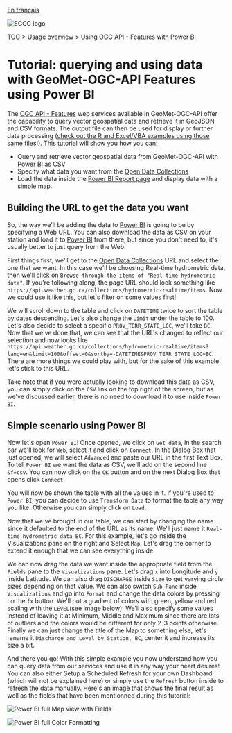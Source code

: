 [En français](tutorial_OAFeat_Power-BI_fr.md)

![ECCC logo](../img_eccc-logo.png)

[TOC](../readme_en.md) > [Usage overview](readme_en.md) > Using OGC API - Features with Power BI

# Tutorial: querying and using data with GeoMet-OGC-API Features using Power BI

The [OGC API - Features](https://eccc-msc.github.io/open-data/msc-geomet/ogc_api_en/#ogc-api-features) web services available in GeoMet-OGC-API offer the capability to query vector geospatial data and retrieve it in GeoJSON and CSV formats. The output file can then be used for display or further data processing ([check out the R and Excel/VBA examples using those same files!](../tutorial_OAFeat_R-Excel_en/)). This tutorial will show you how you can:

* Query and retrieve vector geospatial data from GeoMet-OGC-API with [Power BI](https://www.microsoft.com/en-au/power-platform/products/power-bi/) as CSV
* Specify what data you want from the [Open Data Collections](https://api.weather.gc.ca/collections/)
* Load the data inside the [Power BI Report page](https://www.microsoft.com/en-au/power-platform/products/power-bi/) and display data with a simple map.

## Building the URL to get the data you want

So, the way we'll be adding the data to [Power BI](https://powerbi.microsoft.com/en-au/) is going to be by specifying a Web URL. You can also download the data as CSV on your station and load it to [Power BI](https://powerbi.microsoft.com/en-au/) from there, but since you don't need to, it's usually better to just query from the Web.

First things first, we'll get to the [Open Data Collections](https://api.weather.gc.ca/collections/) URL and select the one that we want. In this case we'll be choosing Real-time hydrometric data, then we'll click on ``Browse through the items of "Real-time hydrometric data"``. If you're following along, the page URL should look something like ``https://api.weather.gc.ca/collections/hydrometric-realtime/items``. Now we could use it like this, but let's filter on some values first!

We will scroll down to the table and click on ``DATETIME`` twice to sort the table by dates descending. Let's also change the ``Limit`` under the table to 100. Let's also decide to select a specific ``PROV_TERR_STATE_LOC``, we'll take ``BC``. Now that we've done that, we can see that the URL's changed to reflect our selection and now looks like ``https://api.weather.gc.ca/collections/hydrometric-realtime/items?lang=en&limit=100&offset=0&sortby=-DATETIME&PROV_TERR_STATE_LOC=BC``. There are more things we could play with, but for the sake of this example let's stick to this URL.

Take note that if you were actually looking to download this data as CSV, you can simply click on the ``CSV`` link on the top right of the screen, but as we've discussed earlier, there is no need to download it to use inside ``Power BI``.

## Simple scenario using Power BI

Now let's open ``Power BI``! Once opened, we click on ``Get data``, in the search bar we'll look for ``Web``, select it and click on ``Connect``. In the Dialog Box that just opened, we will select ``Advanced`` and paste our URL in the first Text Box. To tell ``Power BI`` we want the data as CSV, we'll add on the second line ``&f=csv``. You can now click on the ``OK`` button and on the next Dialog Box that opens click ``Connect``.

You will now be shown the table with all the values in it. If you're used to ``Power BI``, you can decide to use ``Transform Data`` to format the table any way you like. Otherwise you can simply click on ``Load``.

Now that we've brought in our table, we can start by changing the name since it defaulted to the end of the URL as its name. We'll just name it ``Real-time hydrometric data BC``. For this example, let's go inside the Visualizations pane on the right and Select ``Map``. Let's drag the corner to extend it enough that we can see everything inside.

We can now drag the data we want inside the appropriate field from the ``Fields`` pane to the ``Visualizations`` pane. Let's drag ``x`` into Longitude and ``y`` inside Latitude. We can also drag ``DISCHARGE`` inside ``Size`` to get varying circle sizes depending on that value. We can also switch ``Sub-Pane`` inside ``Visualizations`` and go into ``Format`` and change the data colors by pressing on the ``fx`` button. We'll put a gradient of colors with green, yellow and red scaling with the ``LEVEL``(see image below). We'll also specify some values instead of leaving it at Minimum, Middle and Maximum since there are lots of outliers and the colors would be different for only 2-3 points otherwise. Finally we can just change the title of the Map to something else, let's rename it ``Discharge and Level by Station, BC``, center it and increase its size a bit.

And there you go! With this simple example you now understand how you can query data from our services and use it in any way your heart desires! You can also either Setup a Scheduled Refresh for your own Dashboard (which will not be explained here) or simply use the ``Refresh`` button inside to refresh the data manually. Here's an image that shows the final result as well as the fields that have been mentionned during this tutorial:

![Power BI full Map view with Fields](https://collaboration.cmc.ec.gc.ca/cmc/cmos/public_doc/usage/tutorial_OAFeat_Power-BI_Map_en.jpg)

![Power BI full Color Formatting](https://collaboration.cmc.ec.gc.ca/cmc/cmos/public_doc/usage/tutorial_OAFeat_Power-BI_Format_en.jpg)
